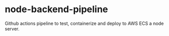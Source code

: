 # node-backend-pipeline
Github actions pipeline to test, containerize and deploy to AWS ECS a node server.
